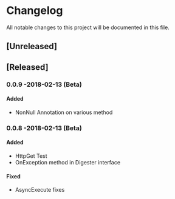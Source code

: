 # Changelog
All notable changes to this project will be documented in this file.

## [Unreleased]

## [Released]

### 0.0.9 -2018-02-13 (Beta)
#### Added
- NonNull Annotation on various method

### 0.0.8 -2018-02-13 (Beta)
#### Added
- HttpGet Test
- OnException method in Digester interface
#### Fixed
- AsyncExecute fixes
